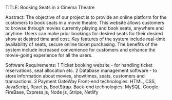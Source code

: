 TITLE: Booking Seats in a Cinema Theatre

Abstract:
The objective of our project is to provide an online platform for the customers to book seats in a movie theatre. This website allows customers to browse through movies currently playing and book seats, anywhere and anytime. Users can make prior bookings for desired seats for their desired show at desired time and cost. Key features of the system include real-time availability of seats, secure online ticket purchasing. The benefits of the system include increased convenience for customers and enhance the movie-going experience for all the users. 

Software Requirements:
1	Ticket booking website - for handling ticket reservations, seat allocation etc.
2	Database management software - to store information about movies, showtimes, seats, customers and transactions.
3	Payment GateWay
Front-end technologies:  HTML, CSS, JavaScript, React js, BootStrap.
Back-end technologies: MySQL, Google FireBase, Express js, Node js, Stripe, Netlify 

